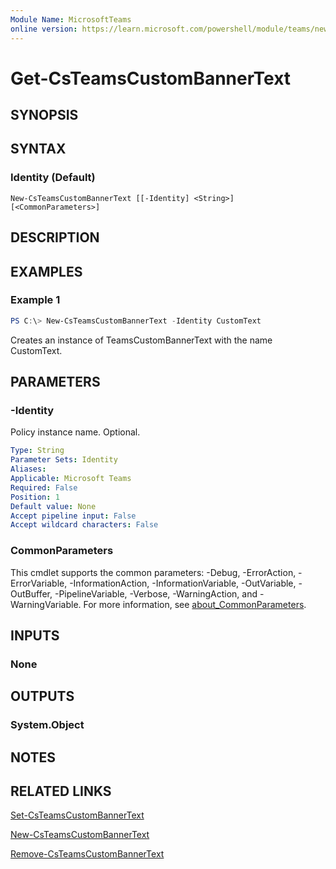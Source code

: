 ```yaml
---
Module Name: MicrosoftTeams
online version: https://learn.microsoft.com/powershell/module/teams/new-teamscustombannertext
---
```


# Get-CsTeamsCustomBannerText

## SYNOPSIS


## SYNTAX

### Identity (Default)
```
New-CsTeamsCustomBannerText [[-Identity] <String>] [<CommonParameters>]
```

## DESCRIPTION



## EXAMPLES

### Example 1

```powershell
PS C:\> New-CsTeamsCustomBannerText -Identity CustomText
```

Creates an instance of TeamsCustomBannerText with the name CustomText.

## PARAMETERS

### -Identity
Policy instance name. Optional.

```yaml
Type: String
Parameter Sets: Identity
Aliases:
Applicable: Microsoft Teams
Required: False
Position: 1
Default value: None
Accept pipeline input: False
Accept wildcard characters: False
```

### CommonParameters
This cmdlet supports the common parameters: -Debug, -ErrorAction, -ErrorVariable, -InformationAction, -InformationVariable, -OutVariable, -OutBuffer, -PipelineVariable, -Verbose, -WarningAction, and -WarningVariable. For more information, see [about_CommonParameters](https://go.microsoft.com/fwlink/?LinkID=113216).


## INPUTS

### None

## OUTPUTS

### System.Object
## NOTES

## RELATED LINKS

[Set-CsTeamsCustomBannerText](Set-CsTeamsCustomBannerText.md)

[New-CsTeamsCustomBannerText](New-CsTeamsCustomBannerText.md)

[Remove-CsTeamsCustomBannerText](Remove-CsTeamsCustomBannerText.md)
